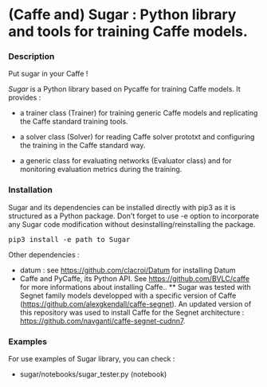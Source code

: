 # (Caffe and) Sugar : Python library and tools for training Caffe models.

### Description

Put sugar in your Caffe !

*Sugar* is a Python library based on Pycaffe for training Caffe models. It provides :

* a trainer class (Trainer) for training generic Caffe models and replicating the Caffe standard training tools.

* a solver class (Solver) for reading Caffe solver prototxt and configuring the training in the Caffe standard way.

* a generic class for evaluating networks (Evaluator class) and for monitoring evaluation metrics during the training.

### Installation

Sugar and its dependencies can be installed directly with pip3 as it is structured as a Python package. Don't forget to use -e option to incorporate any Sugar code modification without desinstalling/reinstalling the package.

<pre>
pip3 install -e path_to_Sugar
</pre>

Other dependencies :

* datum : see https://github.com/clacroi/Datum for installing Datum
* Caffe and PyCaffe, its Python API. See https://github.com/BVLC/caffe for more informations about installing Caffe..
** Sugar was tested with Segnet family models developped with a specific version of Caffe (https://github.com/alexgkendall/caffe-segnet). An updated version of this repository was used to install Caffe for the Segnet architecture :  https://github.com/navganti/caffe-segnet-cudnn7.

### Examples

For use examples of Sugar library, you can check :

* sugar/notebooks/sugar_tester.py (notebook)